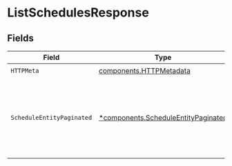 # ListSchedulesResponse


## Fields

| Field                                                                                     | Type                                                                                      | Required                                                                                  | Description                                                                               |
| ----------------------------------------------------------------------------------------- | ----------------------------------------------------------------------------------------- | ----------------------------------------------------------------------------------------- | ----------------------------------------------------------------------------------------- |
| `HTTPMeta`                                                                                | [components.HTTPMetadata](../../models/components/httpmetadata.md)                        | :heavy_check_mark:                                                                        | N/A                                                                                       |
| `ScheduleEntityPaginated`                                                                 | [*components.ScheduleEntityPaginated](../../models/components/scheduleentitypaginated.md) | :heavy_minus_sign:                                                                        | List all known schedules in FireHydrant as pulled from external sources                   |